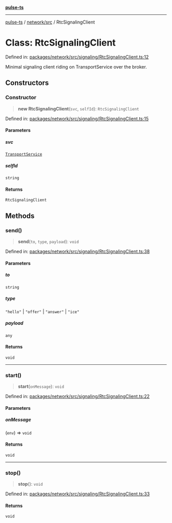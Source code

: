 [**pulse-ts**](../../../README.md)

***

[pulse-ts](../../../README.md) / [network/src](../README.md) / RtcSignalingClient

# Class: RtcSignalingClient

Defined in: [packages/network/src/signaling/RtcSignalingClient.ts:12](https://github.com/jlehett/pulse-ts/blob/a2a18767041a6b69ca4c5f6131d2de266097750e/packages/network/src/signaling/RtcSignalingClient.ts#L12)

Minimal signaling client riding on TransportService over the broker.

## Constructors

### Constructor

> **new RtcSignalingClient**(`svc`, `selfId`): `RtcSignalingClient`

Defined in: [packages/network/src/signaling/RtcSignalingClient.ts:15](https://github.com/jlehett/pulse-ts/blob/a2a18767041a6b69ca4c5f6131d2de266097750e/packages/network/src/signaling/RtcSignalingClient.ts#L15)

#### Parameters

##### svc

[`TransportService`](TransportService.md)

##### selfId

`string`

#### Returns

`RtcSignalingClient`

## Methods

### send()

> **send**(`to`, `type`, `payload`): `void`

Defined in: [packages/network/src/signaling/RtcSignalingClient.ts:38](https://github.com/jlehett/pulse-ts/blob/a2a18767041a6b69ca4c5f6131d2de266097750e/packages/network/src/signaling/RtcSignalingClient.ts#L38)

#### Parameters

##### to

`string`

##### type

`"hello"` | `"offer"` | `"answer"` | `"ice"`

##### payload

`any`

#### Returns

`void`

***

### start()

> **start**(`onMessage`): `void`

Defined in: [packages/network/src/signaling/RtcSignalingClient.ts:22](https://github.com/jlehett/pulse-ts/blob/a2a18767041a6b69ca4c5f6131d2de266097750e/packages/network/src/signaling/RtcSignalingClient.ts#L22)

#### Parameters

##### onMessage

(`env`) => `void`

#### Returns

`void`

***

### stop()

> **stop**(): `void`

Defined in: [packages/network/src/signaling/RtcSignalingClient.ts:33](https://github.com/jlehett/pulse-ts/blob/a2a18767041a6b69ca4c5f6131d2de266097750e/packages/network/src/signaling/RtcSignalingClient.ts#L33)

#### Returns

`void`
